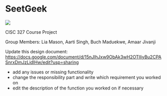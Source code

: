 # SeetGeek

[![](https://github.com/lia-mason/SeetGeek/workflows/Python%20application/badge.svg)]()

CISC 327 Course Project

Group Members: Lia Mason, Aarti Singh, Buch Maduekwe, Amaar Jivanji

Update this design document: https://docs.google.com/document/d/15nJlhJxw9ObAk3wH2OTlliyBu2CPASnrxDmJzLidIHw/edit?usp=sharing

- add any issues or missing functionality
- change the responsibility part and write which requirement you worked on
- edit the description of the function you worked on if necessary
